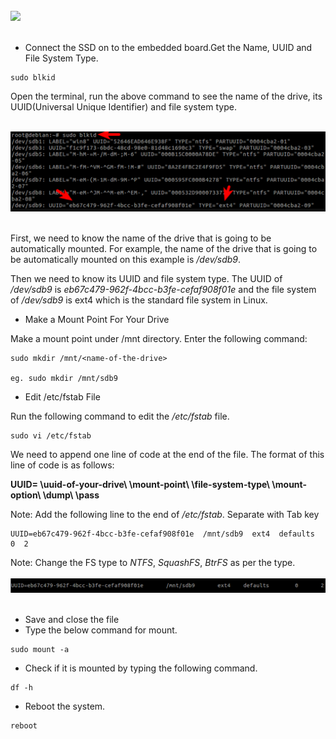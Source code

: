 <br>
<img src="https://github.com/Godson-Thomas/Automount-FS/blob/master/_3.png" width="700"><br><br>



* Connect the SSD on to the embedded board.Get the Name, UUID and File System Type.

```
sudo blkid
```


Open the terminal, run the above command to see the name of the drive, its UUID(Universal Unique Identifier) and file system type.


<br>
<img src="https://github.com/Godson-Thomas/Automount-FS/blob/master/_1.png" width="700"><br><br>



First, we need to know the name of the drive that is going to be automatically mounted. For example, the name of the drive that is going to be automatically mounted on this example is _/dev/sdb9_.

Then we need to know its UUID and file system type. The UUID of _/dev/sdb9_ is _eb67c479-962f-4bcc-b3fe-cefaf908f01e_ and the file system of _/dev/sdb9_ is ext4 which is the standard file system in Linux.

* Make a Mount Point For Your Drive

 Make a mount point under /mnt directory. Enter the following command:
 ```
 sudo mkdir /mnt/<name-of-the-drive>

 eg. sudo mkdir /mnt/sdb9
 ```


 * Edit /etc/fstab File

 Run the following command to edit the _/etc/fstab_ file.
 ```
 sudo vi /etc/fstab
 ```

 We need to append one line of code at the end of the file. The format of this line of code is as follows:

**UUID= \uuid-of-your-drive\  \mount-point\  \file-system-type\  \mount-option\  \dump\  \pass**


Note: Add the following line to the end of _/etc/fstab_. Separate with Tab key

```
UUID=eb67c479-962f-4bcc-b3fe-cefaf908f01e  /mnt/sdb9  ext4  defaults  0  2
```
Note: Change the FS type to _NTFS_, _SquashFS_, _BtrFS_ as per the type.
<br><br>
<img src="https://github.com/Godson-Thomas/Automount-FS/blob/master/_2.png" width="700"><br><br>

* Save and close the file
* Type the below command for mount.
```
sudo mount -a
```
* Check if it is mounted by typing the following command.

```
df -h
```
* Reboot the system.

```
reboot
```


